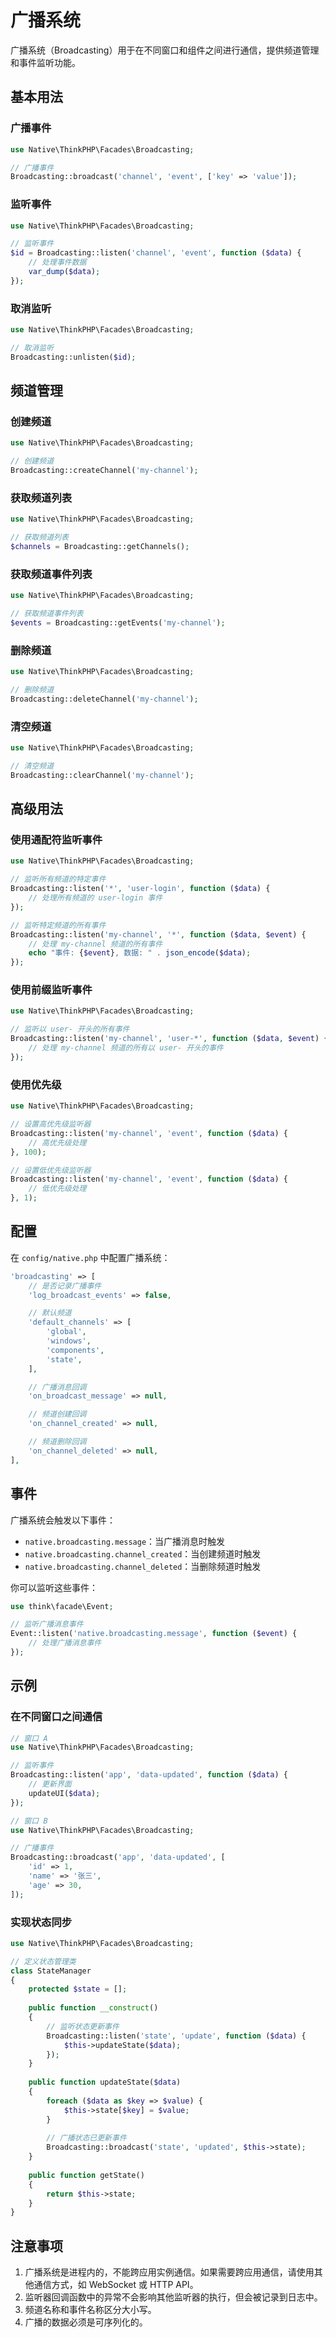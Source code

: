 # 广播系统

广播系统（Broadcasting）用于在不同窗口和组件之间进行通信，提供频道管理和事件监听功能。

## 基本用法

### 广播事件

```php
use Native\ThinkPHP\Facades\Broadcasting;

// 广播事件
Broadcasting::broadcast('channel', 'event', ['key' => 'value']);
```

### 监听事件

```php
use Native\ThinkPHP\Facades\Broadcasting;

// 监听事件
$id = Broadcasting::listen('channel', 'event', function ($data) {
    // 处理事件数据
    var_dump($data);
});
```

### 取消监听

```php
use Native\ThinkPHP\Facades\Broadcasting;

// 取消监听
Broadcasting::unlisten($id);
```

## 频道管理

### 创建频道

```php
use Native\ThinkPHP\Facades\Broadcasting;

// 创建频道
Broadcasting::createChannel('my-channel');
```

### 获取频道列表

```php
use Native\ThinkPHP\Facades\Broadcasting;

// 获取频道列表
$channels = Broadcasting::getChannels();
```

### 获取频道事件列表

```php
use Native\ThinkPHP\Facades\Broadcasting;

// 获取频道事件列表
$events = Broadcasting::getEvents('my-channel');
```

### 删除频道

```php
use Native\ThinkPHP\Facades\Broadcasting;

// 删除频道
Broadcasting::deleteChannel('my-channel');
```

### 清空频道

```php
use Native\ThinkPHP\Facades\Broadcasting;

// 清空频道
Broadcasting::clearChannel('my-channel');
```

## 高级用法

### 使用通配符监听事件

```php
use Native\ThinkPHP\Facades\Broadcasting;

// 监听所有频道的特定事件
Broadcasting::listen('*', 'user-login', function ($data) {
    // 处理所有频道的 user-login 事件
});

// 监听特定频道的所有事件
Broadcasting::listen('my-channel', '*', function ($data, $event) {
    // 处理 my-channel 频道的所有事件
    echo "事件: {$event}, 数据: " . json_encode($data);
});
```

### 使用前缀监听事件

```php
use Native\ThinkPHP\Facades\Broadcasting;

// 监听以 user- 开头的所有事件
Broadcasting::listen('my-channel', 'user-*', function ($data, $event) {
    // 处理 my-channel 频道的所有以 user- 开头的事件
});
```

### 使用优先级

```php
use Native\ThinkPHP\Facades\Broadcasting;

// 设置高优先级监听器
Broadcasting::listen('my-channel', 'event', function ($data) {
    // 高优先级处理
}, 100);

// 设置低优先级监听器
Broadcasting::listen('my-channel', 'event', function ($data) {
    // 低优先级处理
}, 1);
```

## 配置

在 `config/native.php` 中配置广播系统：

```php
'broadcasting' => [
    // 是否记录广播事件
    'log_broadcast_events' => false,

    // 默认频道
    'default_channels' => [
        'global',
        'windows',
        'components',
        'state',
    ],

    // 广播消息回调
    'on_broadcast_message' => null,

    // 频道创建回调
    'on_channel_created' => null,

    // 频道删除回调
    'on_channel_deleted' => null,
],
```

## 事件

广播系统会触发以下事件：

- `native.broadcasting.message`：当广播消息时触发
- `native.broadcasting.channel_created`：当创建频道时触发
- `native.broadcasting.channel_deleted`：当删除频道时触发

你可以监听这些事件：

```php
use think\facade\Event;

// 监听广播消息事件
Event::listen('native.broadcasting.message', function ($event) {
    // 处理广播消息事件
});
```

## 示例

### 在不同窗口之间通信

```php
// 窗口 A
use Native\ThinkPHP\Facades\Broadcasting;

// 监听事件
Broadcasting::listen('app', 'data-updated', function ($data) {
    // 更新界面
    updateUI($data);
});

// 窗口 B
use Native\ThinkPHP\Facades\Broadcasting;

// 广播事件
Broadcasting::broadcast('app', 'data-updated', [
    'id' => 1,
    'name' => '张三',
    'age' => 30,
]);
```

### 实现状态同步

```php
use Native\ThinkPHP\Facades\Broadcasting;

// 定义状态管理类
class StateManager
{
    protected $state = [];
    
    public function __construct()
    {
        // 监听状态更新事件
        Broadcasting::listen('state', 'update', function ($data) {
            $this->updateState($data);
        });
    }
    
    public function updateState($data)
    {
        foreach ($data as $key => $value) {
            $this->state[$key] = $value;
        }
        
        // 广播状态已更新事件
        Broadcasting::broadcast('state', 'updated', $this->state);
    }
    
    public function getState()
    {
        return $this->state;
    }
}
```

## 注意事项

1. 广播系统是进程内的，不能跨应用实例通信。如果需要跨应用通信，请使用其他通信方式，如 WebSocket 或 HTTP API。
2. 监听器回调函数中的异常不会影响其他监听器的执行，但会被记录到日志中。
3. 频道名称和事件名称区分大小写。
4. 广播的数据必须是可序列化的。
